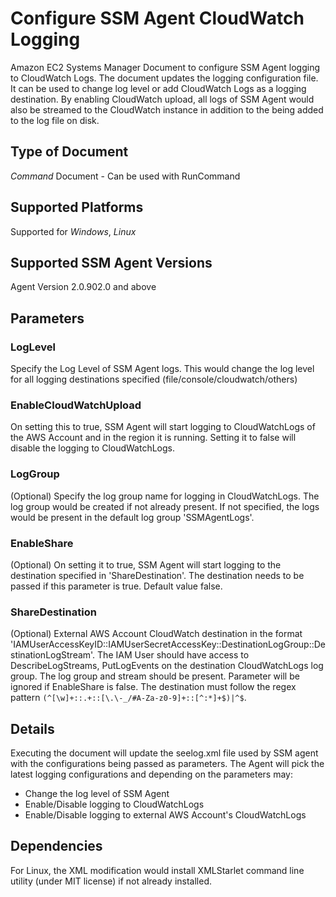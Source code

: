 # Configure SSM Agent CloudWatch Logging

Amazon EC2 Systems Manager Document to configure SSM Agent logging to CloudWatch Logs. The document updates the logging configuration file. It can be used to change log level or add CloudWatch Logs as a logging destination. By enabling CloudWatch upload, all logs of SSM Agent would also be streamed to the CloudWatch instance in addition to the being added to the log file on disk.

## Type of Document

*Command* Document - Can be used with RunCommand

## Supported Platforms

Supported for *Windows*, *Linux*

## Supported SSM Agent Versions

Agent Version 2.0.902.0 and above

## Parameters

### LogLevel

Specify the Log Level of SSM Agent logs. This would change the log level for all logging destinations specified (file/console/cloudwatch/others)

### EnableCloudWatchUpload

On setting this to true, SSM Agent will start logging to CloudWatchLogs of the AWS Account and in the region it is running. Setting it to false will disable the logging to CloudWatchLogs.

### LogGroup

(Optional) Specify the log group name for logging in CloudWatchLogs. The log group would be created if not already present. If not specified, the logs would be present in the default log group 'SSMAgentLogs'.

### EnableShare

(Optional) On setting it to true, SSM Agent will start logging to the destination specified in 'ShareDestination'. The destination needs to be passed if this parameter is true. Default value false.

### ShareDestination

(Optional) External AWS Account CloudWatch destination in the format 'IAMUserAccessKeyID::IAMUserSecretAccessKey::DestinationLogGroup::DestinationLogStream'. The IAM User should have access to DescribeLogStreams, PutLogEvents on the destination CloudWatchLogs log group. The log group and stream should be present. Parameter will be ignored if EnableShare is false. The destination must follow the regex pattern ```(^[\w]+::.+::[\.\-_/#A-Za-z0-9]+::[^:*]+$)|^$```.

## Details

Executing the document will update the seelog.xml file used by SSM agent with the configurations being passed as parameters. The Agent will pick the latest logging configurations and depending on the parameters may:
- Change the log level of SSM Agent
- Enable/Disable logging to CloudWatchLogs
- Enable/Disable logging to external AWS Account's CloudWatchLogs

## Dependencies
For Linux, the XML modification would install XMLStarlet command line utility (under MIT license) if not already installed.
